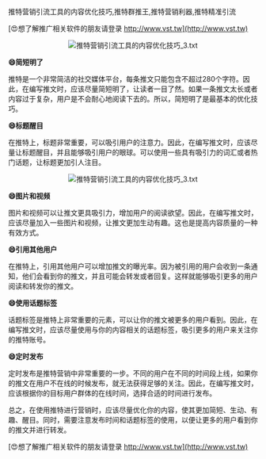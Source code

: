 推特营销引流工具的内容优化技巧,推特群推王,推特营销利器,推特精准引流

[😍想了解推广相关软件的朋友请登录 http://www.vst.tw](http://www.vst.tw)

 <center><img src="https://vst.tw/MP4/tuiguang/png/3.png" alt="推特营销引流工具的内容优化技巧_3.txt"></center>

**😄简短明了**

推特是一个非常简洁的社交媒体平台，每条推文只能包含不超过280个字符。因此，在编写推文时，应该尽量简短明了，让读者一目了然。如果一条推文太长或者内容过于复杂，用户是不会耐心地阅读下去的。所以，简短明了是最基本的优化技巧。

**😄标题醒目**

在推特上，标题非常重要，可以吸引用户的注意力。因此，在编写推文时，应该尽量让标题醒目，并且能够吸引用户的眼球。可以使用一些具有吸引力的词汇或者热门话题，让标题更加引人注目。

 <center><img src="https://vst.tw/MP4/tuiguang/png/8.png" alt="推特营销引流工具的内容优化技巧_3.txt"></center>

**😄图片和视频**

图片和视频可以让推文更具吸引力，增加用户的阅读欲望。因此，在编写推文时，应该尽量加入一些图片和视频，让推文更加生动有趣。这也是提高内容质量的一种有效方式。

**😄引用其他用户**

在推特上，引用其他用户可以增加推文的曝光率。因为被引用的用户会收到一条通知，他们会看到你的推文，并且可能会转发或者回复。这样就能够吸引更多的用户阅读和转发你的推文。

**😄使用话题标签**

话题标签是推特上非常重要的元素，可以让你的推文被更多的用户看到。因此，在编写推文时，应该尽量使用与你的内容相关的话题标签，吸引更多的用户来关注你的推特账号。

**😄定时发布**

定时发布是推特营销中非常重要的一步。不同的用户在不同的时间段上线，如果你的推文在用户不在线的时候发布，就无法获得足够的关注。因此，在编写推文时，应该根据你的目标用户群体的在线时间，选择合适的时间进行发布。

总之，在使用推特进行营销时，应该尽量优化你的内容，使其更加简短、生动、有趣、醒目。同时，需要注意发布时间和话题标签的使用，以便让更多的用户看到你的推文并进行转发。

[😍想了解推广相关软件的朋友请登录 http://www.vst.tw](http://www.vst.tw)



